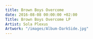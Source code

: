 ```yaml
---
title: Brown Boys Overcome
date: 2016-08-08 00:00:00 +02:00
Title: Brown Boys Overcome LP
Artist: Sola Plexus
Artwork: "/images/Album-DarkSide.jpg"
---
```



